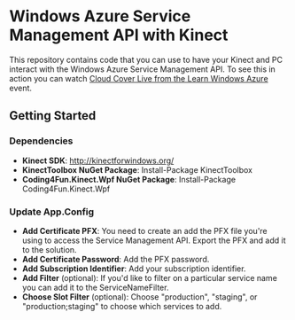 <h1>Windows Azure Service Management API with Kinect</h1>
<p>This repository contains code that you can use to have your Kinect and PC interact with the Windows Azure Service Management API. To see this in action you can watch <a href="http://channel9.msdn.com/Events/windowsazure/learn/Channel-9-Cloud-Cover-Show-Live">Cloud Cover Live from the Learn Windows Azure</a> event.
</p>
<h2>Getting Started</h2>
<h3>Dependencies</h3>
<ul>
    <li><strong>Kinect SDK</strong>: <a href="http://kinectforwindows.org/">http://kinectforwindows.org/</a></li>
    <li><strong>KinectToolbox NuGet Package</strong>: Install-Package KinectToolbox</li>
    <li><strong>Coding4Fun.Kinect.Wpf NuGet Package</strong>: Install-Package Coding4Fun.Kinect.Wpf</li>
</ul>
<h3>Update App.Config</h3>
<ul>
    <li><strong>Add Certificate PFX</strong>: You need to create an add the PFX file you're using to access the Service Management API. Export the PFX and add it to the solution.</li>
    <li><strong>Add Certificate Password</strong>: Add the PFX password.</li>
    <li><strong>Add Subscription Identifier</strong>: Add your subscription identifier.</li>
    <li><strong>Add Filter</strong> (optional): If you'd like to filter on a particular service name you can add it to the ServiceNameFilter.</li>
    <li><strong>Choose Slot Filter</strong> (optional): Choose "production", "staging", or "production;staging" to choose which services to add.</li>
</ul>